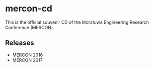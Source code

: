 # mercon-cd
This is the official souvenir CD of the Moratuwa Engineering Research Conference (MERCON).

## Releases
* MERCON 2016
* MERCON 2017
